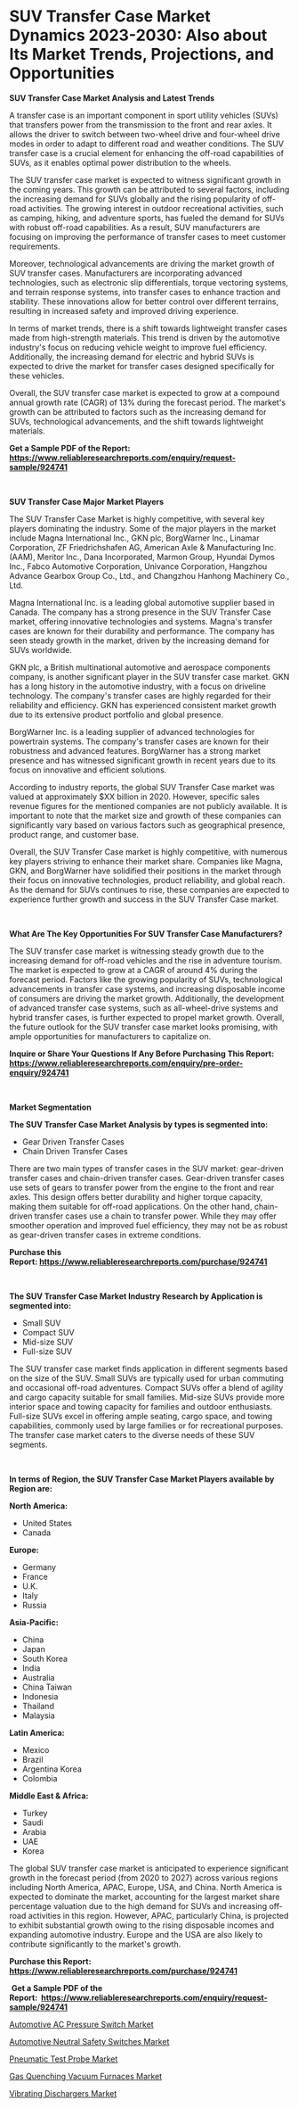 <p><h1>SUV Transfer Case Market Dynamics 2023-2030: Also about Its Market Trends, Projections, and Opportunities</h1></p><p><strong>SUV Transfer Case Market Analysis and Latest Trends</strong></p>
<p><p>A transfer case is an important component in sport utility vehicles (SUVs) that transfers power from the transmission to the front and rear axles. It allows the driver to switch between two-wheel drive and four-wheel drive modes in order to adapt to different road and weather conditions. The SUV transfer case is a crucial element for enhancing the off-road capabilities of SUVs, as it enables optimal power distribution to the wheels.</p><p>The SUV transfer case market is expected to witness significant growth in the coming years. This growth can be attributed to several factors, including the increasing demand for SUVs globally and the rising popularity of off-road activities. The growing interest in outdoor recreational activities, such as camping, hiking, and adventure sports, has fueled the demand for SUVs with robust off-road capabilities. As a result, SUV manufacturers are focusing on improving the performance of transfer cases to meet customer requirements.</p><p>Moreover, technological advancements are driving the market growth of SUV transfer cases. Manufacturers are incorporating advanced technologies, such as electronic slip differentials, torque vectoring systems, and terrain response systems, into transfer cases to enhance traction and stability. These innovations allow for better control over different terrains, resulting in increased safety and improved driving experience.</p><p>In terms of market trends, there is a shift towards lightweight transfer cases made from high-strength materials. This trend is driven by the automotive industry's focus on reducing vehicle weight to improve fuel efficiency. Additionally, the increasing demand for electric and hybrid SUVs is expected to drive the market for transfer cases designed specifically for these vehicles.</p><p>Overall, the SUV transfer case market is expected to grow at a compound annual growth rate (CAGR) of 13% during the forecast period. The market's growth can be attributed to factors such as the increasing demand for SUVs, technological advancements, and the shift towards lightweight materials.</p></p>
<p><strong>Get a Sample PDF of the Report:&nbsp; <a href="https://www.reliableresearchreports.com/enquiry/request-sample/924741">https://www.reliableresearchreports.com/enquiry/request-sample/924741</a></strong></p>
<p>&nbsp;</p>
<p><strong>SUV Transfer Case Major Market Players</strong></p>
<p><p>The SUV Transfer Case Market is highly competitive, with several key players dominating the industry. Some of the major players in the market include Magna International Inc., GKN plc, BorgWarner Inc., Linamar Corporation, ZF Friedrichshafen AG, American Axle & Manufacturing Inc. (AAM), Meritor Inc., Dana Incorporated, Marmon Group, Hyundai Dymos Inc., Fabco Automotive Corporation, Univance Corporation, Hangzhou Advance Gearbox Group Co., Ltd., and Changzhou Hanhong Machinery Co., Ltd.</p><p>Magna International Inc. is a leading global automotive supplier based in Canada. The company has a strong presence in the SUV Transfer Case market, offering innovative technologies and systems. Magna's transfer cases are known for their durability and performance. The company has seen steady growth in the market, driven by the increasing demand for SUVs worldwide.</p><p>GKN plc, a British multinational automotive and aerospace components company, is another significant player in the SUV transfer case market. GKN has a long history in the automotive industry, with a focus on driveline technology. The company's transfer cases are highly regarded for their reliability and efficiency. GKN has experienced consistent market growth due to its extensive product portfolio and global presence.</p><p>BorgWarner Inc. is a leading supplier of advanced technologies for powertrain systems. The company's transfer cases are known for their robustness and advanced features. BorgWarner has a strong market presence and has witnessed significant growth in recent years due to its focus on innovative and efficient solutions.</p><p>According to industry reports, the global SUV Transfer Case market was valued at approximately $XX billion in 2020. However, specific sales revenue figures for the mentioned companies are not publicly available. It is important to note that the market size and growth of these companies can significantly vary based on various factors such as geographical presence, product range, and customer base.</p><p>Overall, the SUV Transfer Case market is highly competitive, with numerous key players striving to enhance their market share. Companies like Magna, GKN, and BorgWarner have solidified their positions in the market through their focus on innovative technologies, product reliability, and global reach. As the demand for SUVs continues to rise, these companies are expected to experience further growth and success in the SUV Transfer Case market.</p></p>
<p>&nbsp;</p>
<p><strong>What Are The Key Opportunities For SUV Transfer Case Manufacturers?</strong></p>
<p><p>The SUV transfer case market is witnessing steady growth due to the increasing demand for off-road vehicles and the rise in adventure tourism. The market is expected to grow at a CAGR of around 4% during the forecast period. Factors like the growing popularity of SUVs, technological advancements in transfer case systems, and increasing disposable income of consumers are driving the market growth. Additionally, the development of advanced transfer case systems, such as all-wheel-drive systems and hybrid transfer cases, is further expected to propel market growth. Overall, the future outlook for the SUV transfer case market looks promising, with ample opportunities for manufacturers to capitalize on.</p></p>
<p><strong>Inquire or Share Your Questions If Any Before Purchasing This Report: <a href="https://www.reliableresearchreports.com/enquiry/pre-order-enquiry/924741">https://www.reliableresearchreports.com/enquiry/pre-order-enquiry/924741</a></strong></p>
<p>&nbsp;</p>
<p><strong>Market Segmentation</strong></p>
<p><strong>The SUV Transfer Case Market Analysis by types is segmented into:</strong></p>
<p><ul><li>Gear Driven Transfer Cases</li><li>Chain Driven Transfer Cases</li></ul></p>
<p><p>There are two main types of transfer cases in the SUV market: gear-driven transfer cases and chain-driven transfer cases. Gear-driven transfer cases use sets of gears to transfer power from the engine to the front and rear axles. This design offers better durability and higher torque capacity, making them suitable for off-road applications. On the other hand, chain-driven transfer cases use a chain to transfer power. While they may offer smoother operation and improved fuel efficiency, they may not be as robust as gear-driven transfer cases in extreme conditions.</p></p>
<p><strong>Purchase this Report:&nbsp;<a href="https://www.reliableresearchreports.com/purchase/924741">https://www.reliableresearchreports.com/purchase/924741</a></strong></p>
<p>&nbsp;</p>
<p><strong>The SUV Transfer Case Market Industry Research by Application is segmented into:</strong></p>
<p><ul><li>Small SUV</li><li>Compact SUV</li><li>Mid-size SUV</li><li>Full-size SUV</li></ul></p>
<p><p>The SUV transfer case market finds application in different segments based on the size of the SUV. Small SUVs are typically used for urban commuting and occasional off-road adventures. Compact SUVs offer a blend of agility and cargo capacity suitable for small families. Mid-size SUVs provide more interior space and towing capacity for families and outdoor enthusiasts. Full-size SUVs excel in offering ample seating, cargo space, and towing capabilities, commonly used by large families or for recreational purposes. The transfer case market caters to the diverse needs of these SUV segments.</p></p>
<p>&nbsp;</p>
<p><strong>In terms of Region, the SUV Transfer Case Market Players available by Region are:</strong></p>
<p>
    <p> <strong> North America: </strong>
        <ul>
            <li>United States</li>
            <li>Canada</li>
        </ul>
        </p> 
    <p> <strong> Europe: </strong>
        <ul>
            <li>Germany</li>
            <li>France</li>
            <li>U.K.</li>
            <li>Italy</li>
            <li>Russia</li>
        </ul>
        </p> 
    <p> <strong> Asia-Pacific: </strong>
        <ul>
            <li>China</li>
            <li>Japan</li>
            <li>South Korea</li>
            <li>India</li>
            <li>Australia</li>
            <li>China Taiwan</li>
            <li>Indonesia</li>
            <li>Thailand</li>
            <li>Malaysia</li>
        </ul>
        </p> 
    <p> <strong> Latin America: </strong>
        <ul>
            <li>Mexico</li>
            <li>Brazil</li>
            <li>Argentina Korea</li>
            <li>Colombia</li>
        </ul>
        </p> 
    <p> <strong> Middle East & Africa: </strong>
        <ul>
            <li>Turkey</li>
            <li>Saudi</li>
            <li>Arabia</li>
            <li>UAE</li>
            <li>Korea</li>
        </ul>
    </p>
    </p>
<p><p>The global SUV transfer case market is anticipated to experience significant growth in the forecast period (from 2020 to 2027) across various regions including North America, APAC, Europe, USA, and China. North America is expected to dominate the market, accounting for the largest market share percentage valuation due to the high demand for SUVs and increasing off-road activities in this region. However, APAC, particularly China, is projected to exhibit substantial growth owing to the rising disposable incomes and expanding automotive industry. Europe and the USA are also likely to contribute significantly to the market's growth.</p></p>
<p><strong>Purchase this Report: <a href="https://www.reliableresearchreports.com/purchase/924741">https://www.reliableresearchreports.com/purchase/924741</a></strong></p>
<p>&nbsp;<strong>Get a Sample PDF of the Report:&nbsp;&nbsp;<a href="https://www.reliableresearchreports.com/enquiry/request-sample/924741">https://www.reliableresearchreports.com/enquiry/request-sample/924741</a></strong></p>
<p><strong></strong></p>
<p><p><a href="https://medium.com/@dioncollins8227/automotive-ac-pressure-switch-market-size-growth-forecast-2023-2030-240e665415a6">Automotive AC Pressure Switch Market</a></p><p><a href="https://medium.com/@entelabrahimi1961/automotive-neutral-safety-switches-market-size-growth-forecast-2023-2030-a92120637a2f">Automotive Neutral Safety Switches Market</a></p><p><a href="https://www.linkedin.com/pulse/pneumatic-test-probe-market-share-amp-new-trends-analysis-report-ep8re/">Pneumatic Test Probe Market</a></p><p><a href="https://www.linkedin.com/pulse/gas-quenching-vacuum-furnaces-market-size-2023-2030-d7v7c/">Gas Quenching Vacuum Furnaces Market</a></p><p><a href="https://www.linkedin.com/pulse/vibrating-dischargers-market-insights-players-forecast-till-nhsnc/">Vibrating Dischargers Market</a></p></p>